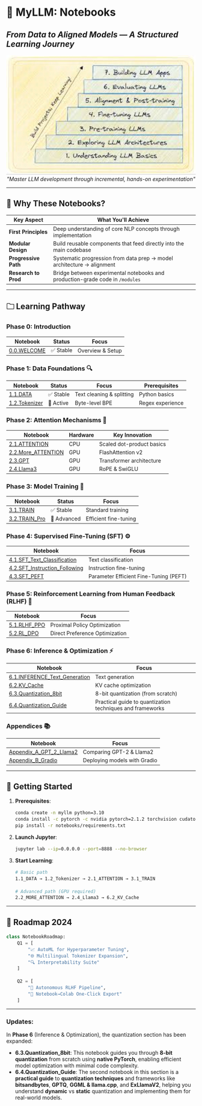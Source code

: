 # 🧠 **MyLLM: Notebooks**  
## *From Data to Aligned Models — A Structured Learning Journey*

<div align="center">
  <img src="images/notepic.jpeg" width="700" alt="LLM Development Roadmap">
  <br>
  <em>"Master LLM development through incremental, hands-on experimentation"</em>
</div>

---

## 🌟 **Why These Notebooks?**
| **Key Aspect**         | **What You'll Achieve**                                                                 |
|------------------------|-----------------------------------------------------------------------------------------|
| **First Principles**   | Deep understanding of core NLP concepts through implementation                         |
| **Modular Design**     | Build reusable components that feed directly into the main codebase                     |
| **Progressive Path**   | Systematic progression from data prep → model architecture → alignment                  |
| **Research to Prod**   | Bridge between experimental notebooks and production-grade code in `/modules`           |

---

## 🗀 **Learning Pathway**

### **Phase 0: Introduction**
| Notebook | Status | Focus |
|----------|--------|-------|
| [0.0.WELCOME](notebooks/0.0.WELCOME.ipynb) | ✅ Stable | Overview & Setup |

### **Phase 1: Data Foundations** 🔍
| Notebook | Status | Focus | Prerequisites |
|----------|--------|-------|---------------|
| [1.1.DATA](notebooks/1.1.DATA.ipynb) | ✅ Stable | Text cleaning & splitting | Python basics |
| [1.2.Tokenizer](notebooks/1.2.Tokenizer.ipynb) | 🚧 Active | Byte-level BPE | Regex experience |

### **Phase 2: Attention Mechanisms** 🤖
| Notebook | Hardware | Key Innovation |
|----------|----------|----------------|
| [2.1.ATTENTION](notebooks/2.1.ATTENTION.ipynb) | CPU | Scaled dot-product basics |
| [2.2.More_ATTENTION](notebooks/2.2.More_ATTENTION.ipynb) | GPU | FlashAttention v2 |
| [2.3.GPT](notebooks/2.3.GPT.ipynb) | GPU | Transformer architecture |
| [2.4.Llama3](notebooks/2.4.Llama3.ipynb) | GPU | RoPE & SwiGLU |

### **Phase 3: Model Training** 🏢
| Notebook | Status | Focus |
|----------|--------|-------|
| [3.1.TRAIN](notebooks/3.1.TRAIN.ipynb) | ✅ Stable | Standard training |
| [3.2.TRAIN_Pro](notebooks/3.2.TRAIN_Pro.ipynb) | 🚧 Advanced | Efficient fine-tuning |

### **Phase 4: Supervised Fine-Tuning (SFT)** ⚙️
| Notebook | Focus |
|----------|-------|
| [4.1.SFT_Text_Classification](notebooks/4.1.SFT_Text_Classification.ipynb) | Text classification |
| [4.2.SFT_Instruction_Following](notebooks/4.2.SFT_Instruction_Following.ipynb) | Instruction fine-tuning |
| [4.3.SFT_PEFT](notebooks/4.3.SFT_PEFT.ipynb) | Parameter Efficient Fine-Tuning (PEFT) |

### **Phase 5: Reinforcement Learning from Human Feedback (RLHF)** 💪
| Notebook | Focus |
|----------|-------|
| [5.1.RLHF_PPO](notebooks/5.1.RLHF_PPO.ipynb) | Proximal Policy Optimization |
| [5.2.RL_DPO](notebooks/5.2.RL_DPO.ipynb) | Direct Preference Optimization |

### **Phase 6: Inference & Optimization** ⚡
| Notebook | Focus |
|----------|-------|
| [6.1.INFERENCE_Text_Generation](notebooks/6.1.INFERENCE_Text_Generation.ipynb) | Text generation |
| [6.2.KV_Cache](notebooks/6.2.KV_Cache.ipynb) | KV cache optimization |
| [6.3.Quantization_8bit](notebooks/6.3.Quantization_8bit.ipynb) | 8-bit quantization (from scratch) |
| [6.4.Quantization_Guide](notebooks/6.4.Quantization_Guide.ipynb) | Practical guide to quantization techniques and frameworks |

### **Appendices** 📚
| Notebook | Focus |
|----------|-------|
| [Appendix_A_GPT_2_Llama2](notebooks/Appandix_A_GPT_2_Llama2.ipynb) | Comparing GPT-2 & Llama2 |
| [Appendix_B_Gradio](notebooks/Appandix_B_Gradio.ipynb) | Deploying models with Gradio |

---

## 🚀 **Getting Started**

1. **Prerequisites**:
   ```bash
   conda create -n myllm python=3.10
   conda install -c pytorch -c nvidia pytorch=2.1.2 torchvision cudatoolkit=12.1
   pip install -r notebooks/requirements.txt
   ```

2. **Launch Jupyter**:
   ```bash
   jupyter lab --ip=0.0.0.0 --port=8888 --no-browser
   ```

3. **Start Learning**:
   ```bash
   # Basic path
   1.1_DATA → 1.2_Tokenizer → 2.1_ATTENTION → 3.1_TRAIN

   # Advanced path (GPU required)
   2.2_MORE_ATTENTION → 2.4_Llama3 → 6.2_KV_Cache
   ```

---

## 🌌 **Roadmap 2024**

```python
class NotebookRoadmap:
    Q1 = [
        "📈 AutoML for Hyperparameter Tuning",
        "🌐 Multilingual Tokenizer Expansion",
        "🔍 Interpretability Suite"
    ]
    
    Q2 = [
        "🤖 Autonomous RLHF Pipeline",
        "🔄 Notebook→Colab One-Click Export"
    ]
```

---

### Updates:
In **Phase 6** (Inference & Optimization), the quantization section has been expanded:

- **6.3.Quantization_8bit**: This notebook guides you through **8-bit quantization** from scratch using **native PyTorch**, enabling efficient model optimization with minimal code complexity.
- **6.4.Quantization_Guide**: The second notebook in this section is a **practical guide** to **quantization techniques** and frameworks like **bitsandbytes**, **GPTQ**, **GGML & llama.cpp**, and **ExLlamaV2**, helping you understand **dynamic** vs **static** quantization and implementing them for real-world models.